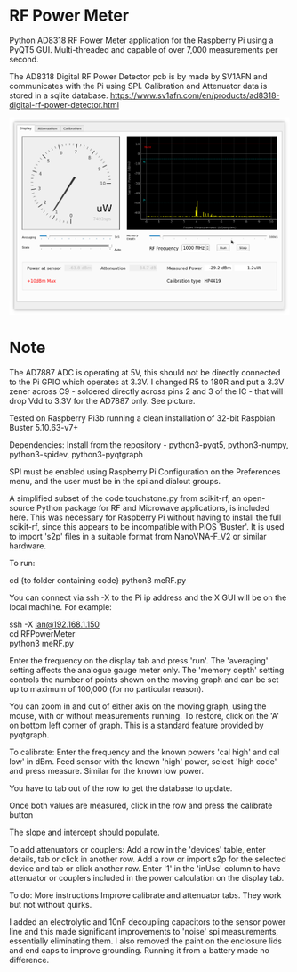 # RF Power Meter

Python AD8318 RF Power Meter application for the Raspberry Pi using a PyQT5 GUI.  Multi-threaded and capable of over 7,000 measurements per second.

The AD8318 Digital RF Power Detector pcb is by made by SV1AFN and communicates with the Pi using SPI.  Calibration and Attenuator data is stored in a sqlite database.  https://www.sv1afn.com/en/products/ad8318-digital-rf-power-detector.html

![image](/Pictures/Screenshot_20220615_161224.png)

# Note
The AD7887 ADC is operating at 5V, this should not be directly connected to the Pi GPIO which operates at 3.3V.  I changed R5 to 180R and put a 3.3V zener across C9 - soldered directly across pins 2 and 3 of the IC - that will drop Vdd to 3.3V for the AD7887 only.  See picture.

Tested on Raspberry Pi3b running a clean installation of 32-bit Raspbian Buster 5.10.63-v7+

Dependencies: Install from the repository - python3-pyqt5, python3-numpy, python3-spidev, python3-pyqtgraph

SPI must be enabled using Raspberry Pi Configuration on the Preferences menu, and the user must be in the spi and dialout groups.

A simplified subset of the code touchstone.py from scikit-rf, an open-source Python package for RF and Microwave applications, is included here.  This was necessary for Raspberry Pi without having to install the full scikit-rf, since this appears to be incompatible with PiOS 'Buster'.  It is used to import 's2p' files in a suitable format from NanoVNA-F_V2 or similar hardware.

To run:

cd {to folder containing code}
python3 meRF.py

You can connect via ssh -X to the Pi ip address and the X GUI will be on the local machine.  For example:

ssh -X ian@192.168.1.150
<enter password>  
cd RFPowerMeter  
python3 meRF.py

Enter the frequency on the display tab and press 'run'.
The 'averaging' setting affects the analogue gauge meter only.
The 'memory depth' setting controls the number of points shown on the moving graph and can be set up to maximum of 100,000 (for no particular reason).
  
You can zoom in and out of either axis on the moving graph, using the mouse, with or without measurements running.  To restore, click on the 'A' on bottom left corner of graph.  This is a standard feature provided by pyqtgraph.

To calibrate:
Enter the frequency and the known powers 'cal high' and cal low' in dBm.  Feed sensor with the known 'high' power, select 'high code' and press measure.  Similar for the known low power.
  
You have to tab out of the row to get the database to update.

Once both values are measured, click in the row and press the calibrate button

The slope and intercept should populate.

To add attenuators or couplers:
Add a row in the 'devices' table, enter details, tab or click in another row.
Add a row or import s2p for the selected device and tab or click another row.
Enter '1' in the 'inUse' column to have attenuator or couplers included in the power calculation on the display tab.

To do:
More instructions
Improve calibrate and attenuator tabs.  They work but not without quirks.

I added an electrolytic and 10nF decoupling capacitors to the sensor power line and this made significant improvements to 'noise' spi measurements, essentially eliminating them.  I also removed the paint on the enclosure lids and end caps to improve grounding.  Running it from a battery made no difference.
